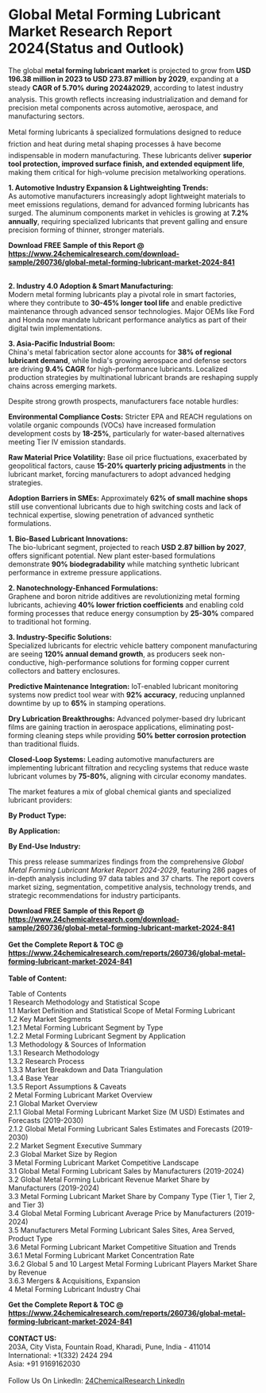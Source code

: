 <h1>Global Metal Forming Lubricant Market Research Report 2024(Status and Outlook)</h1><p>The global <strong>metal forming lubricant market</strong> is projected to grow from <strong>USD 196.38 million in 2023 to USD 273.87 million by 2029</strong>, expanding at a steady <strong>CAGR of 5.70% during 2024â2029</strong>, according to latest industry analysis. This growth reflects increasing industrialization and demand for precision metal components across automotive, aerospace, and manufacturing sectors.</p><p>Metal forming lubricants â specialized formulations designed to reduce friction and heat during metal shaping processes â have become indispensable in modern manufacturing. These lubricants deliver <strong>superior tool protection, improved surface finish, and extended equipment life</strong>, making them critical for high-volume precision metalworking operations.</p><p><strong>1. Automotive Industry Expansion &amp; Lightweighting Trends:</strong><br>
As automotive manufacturers increasingly adopt lightweight materials to meet emissions regulations, demand for advanced forming lubricants has surged. The aluminum components market in vehicles is growing at <strong>7.2% annually</strong>, requiring specialized lubricants that prevent galling and ensure precision forming of thinner, stronger materials.</p><div><b>Download FREE Sample of this Report @ 
            <a href="https://www.24chemicalresearch.com/download-sample/260736/global-metal-forming-lubricant-market-2024-841">
            https://www.24chemicalresearch.com/download-sample/260736/global-metal-forming-lubricant-market-2024-841</a></b></div><br><p><strong>2. Industry 4.0 Adoption &amp; Smart Manufacturing:</strong><br>
Modern metal forming lubricants play a pivotal role in smart factories, where they contribute to <strong>30-45% longer tool life</strong> and enable predictive maintenance through advanced sensor technologies. Major OEMs like Ford and Honda now mandate lubricant performance analytics as part of their digital twin implementations.</p><p><strong>3. Asia-Pacific Industrial Boom:</strong><br>
China's metal fabrication sector alone accounts for <strong>38% of regional lubricant demand</strong>, while India's growing aerospace and defense sectors are driving <strong>9.4% CAGR</strong> for high-performance lubricants. Localized production strategies by multinational lubricant brands are reshaping supply chains across emerging markets.</p><p>Despite strong growth prospects, manufacturers face notable hurdles:</p><p><strong>Environmental Compliance Costs:</strong> Stricter EPA and REACH regulations on volatile organic compounds (VOCs) have increased formulation development costs by <strong>18-25%</strong>, particularly for water-based alternatives meeting Tier IV emission standards.</p><p><strong>Raw Material Price Volatility:</strong> Base oil price fluctuations, exacerbated by geopolitical factors, cause <strong>15-20% quarterly pricing adjustments</strong> in the lubricant market, forcing manufacturers to adopt advanced hedging strategies.</p><p><strong>Adoption Barriers in SMEs:</strong> Approximately <strong>62% of small machine shops</strong> still use conventional lubricants due to high switching costs and lack of technical expertise, slowing penetration of advanced synthetic formulations.</p><p><strong>1. Bio-Based Lubricant Innovations:</strong><br>
The bio-lubricant segment, projected to reach <strong>USD 2.87 billion by 2027</strong>, offers significant potential. New plant ester-based formulations demonstrate <strong>90% biodegradability</strong> while matching synthetic lubricant performance in extreme pressure applications.</p><p><strong>2. Nanotechnology-Enhanced Formulations:</strong><br>
Graphene and boron nitride additives are revolutionizing metal forming lubricants, achieving <strong>40% lower friction coefficients</strong> and enabling cold forming processes that reduce energy consumption by <strong>25-30%</strong> compared to traditional hot forming.</p><p><strong>3. Industry-Specific Solutions:</strong><br>
Specialized lubricants for electric vehicle battery component manufacturing are seeing <strong>120% annual demand growth</strong>, as producers seek non-conductive, high-performance solutions for forming copper current collectors and battery enclosures.</p><p><strong>Predictive Maintenance Integration:</strong> IoT-enabled lubricant monitoring systems now predict tool wear with <strong>92% accuracy</strong>, reducing unplanned downtime by up to <strong>65%</strong> in stamping operations.</p><p><strong>Dry Lubrication Breakthroughs:</strong> Advanced polymer-based dry lubricant films are gaining traction in aerospace applications, eliminating post-forming cleaning steps while providing <strong>50% better corrosion protection</strong> than traditional fluids.</p><p><strong>Closed-Loop Systems:</strong> Leading automotive manufacturers are implementing lubricant filtration and recycling systems that reduce waste lubricant volumes by <strong>75-80%</strong>, aligning with circular economy mandates.</p><p>The market features a mix of global chemical giants and specialized lubricant providers:</p><p><strong>By Product Type:</strong></p><p><strong>By Application:</strong></p><p><strong>By End-Use Industry:</strong></p><p>This press release summarizes findings from the comprehensive <em>Global Metal Forming Lubricant Market Report 2024-2029</em>, featuring 286 pages of in-depth analysis including 97 data tables and 37 charts. The report covers market sizing, segmentation, competitive analysis, technology trends, and strategic recommendations for industry participants.</p><div><b>Download FREE Sample of this Report @ 
            <a href="https://www.24chemicalresearch.com/download-sample/260736/global-metal-forming-lubricant-market-2024-841">
            https://www.24chemicalresearch.com/download-sample/260736/global-metal-forming-lubricant-market-2024-841</a></b></div><br><div><b>Get the Complete Report & TOC @ 
            <a href="https://www.24chemicalresearch.com/reports/260736/global-metal-forming-lubricant-market-2024-841">
            https://www.24chemicalresearch.com/reports/260736/global-metal-forming-lubricant-market-2024-841</a></b></div><br>
            <b>Table of Content:</b><p>Table of Contents<br />
1 Research Methodology and Statistical Scope<br />
1.1 Market Definition and Statistical Scope of Metal Forming Lubricant<br />
1.2 Key Market Segments<br />
1.2.1 Metal Forming Lubricant Segment by Type<br />
1.2.2 Metal Forming Lubricant Segment by Application<br />
1.3 Methodology & Sources of Information<br />
1.3.1 Research Methodology<br />
1.3.2 Research Process<br />
1.3.3 Market Breakdown and Data Triangulation<br />
1.3.4 Base Year<br />
1.3.5 Report Assumptions & Caveats<br />
2 Metal Forming Lubricant Market Overview<br />
2.1 Global Market Overview<br />
2.1.1 Global Metal Forming Lubricant Market Size (M USD) Estimates and Forecasts (2019-2030)<br />
2.1.2 Global Metal Forming Lubricant Sales Estimates and Forecasts (2019-2030)<br />
2.2 Market Segment Executive Summary<br />
2.3 Global Market Size by Region<br />
3 Metal Forming Lubricant Market Competitive Landscape<br />
3.1 Global Metal Forming Lubricant Sales by Manufacturers (2019-2024)<br />
3.2 Global Metal Forming Lubricant Revenue Market Share by Manufacturers (2019-2024)<br />
3.3 Metal Forming Lubricant Market Share by Company Type (Tier 1, Tier 2, and Tier 3)<br />
3.4 Global Metal Forming Lubricant Average Price by Manufacturers (2019-2024)<br />
3.5 Manufacturers Metal Forming Lubricant Sales Sites, Area Served, Product Type<br />
3.6 Metal Forming Lubricant Market Competitive Situation and Trends<br />
3.6.1 Metal Forming Lubricant Market Concentration Rate<br />
3.6.2 Global 5 and 10 Largest Metal Forming Lubricant Players Market Share by Revenue<br />
3.6.3 Mergers & Acquisitions, Expansion<br />
4 Metal Forming Lubricant Industry Chai</p><div><b>Get the Complete Report & TOC @ 
            <a href="https://www.24chemicalresearch.com/reports/260736/global-metal-forming-lubricant-market-2024-841">
            https://www.24chemicalresearch.com/reports/260736/global-metal-forming-lubricant-market-2024-841</a></b></div><br><b>CONTACT US:</b><br>
            203A, City Vista, Fountain Road, Kharadi, Pune, India - 411014<br>
            International: +1(332) 2424 294<br>
            Asia: +91 9169162030 <br><br>
            Follow Us On LinkedIn: <a href="https://www.linkedin.com/company/24chemicalresearch/">24ChemicalResearch LinkedIn</a>